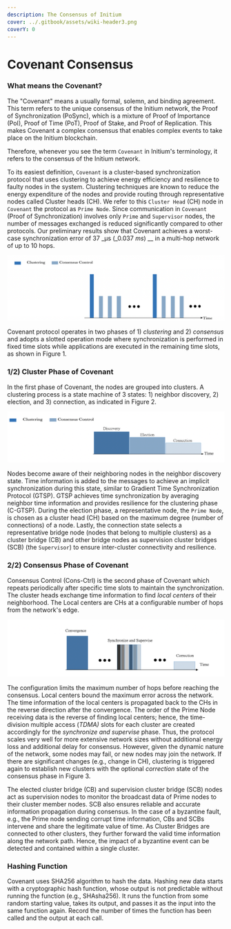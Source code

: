 ```yaml
---
description: The Consensus of Initium
cover: ../.gitbook/assets/wiki-header3.png
coverY: 0
---
```


# Covenant Consensus

### What means the Covenant?

The "Covenant" means a usually formal, solemn, and binding agreement. This term refers to the unique consensus of the Initium network, the Proof of Synchronization (PoSync), which is a mixture of Proof of Importance (PoI), Proof of Time (PoT), Proof of Stake, and Proof of Replication. This makes Covenant a complex consensus that enables complex events to take place on the Initium blockchain.&#x20;

Therefore, whenever you see the term `Covenant` in Initium's terminology, it refers to the consensus of the Initium network.&#x20;

To its easiest definition, `Covenant` is a cluster-based synchronization protocol that uses clustering to achieve energy efficiency and resilience to faulty nodes in the system. Clustering techniques are known to reduce the energy expenditure of the nodes and provide routing through representative nodes called Cluster heads (CH). We refer to this `Cluster Head` (CH) node in `Covenant` the protocol as `Prime Node`. Since communication in `Covenant` (Proof of Synchronization) involves only `Prime` and `Supervisor` nodes, the number of messages exchanged is reduced significantly compared to other protocols. Our preliminary results show that Covenant achieves a worst-case synchronization error of 37 _µs (_0.037 _ms_) __ in a multi-hop network of up to 10 hops.

![Figure 1. Covenant Protocol with two phases of operations](<../.gitbook/assets/Screen Shot 2022-06-30 at 8.39.07 PM.png>)

&#x20;

Covenant protocol operates in two phases of 1) _clustering_ and 2) _consensus_ and adopts a slotted operation mode where synchronization is performed in fixed time slots while applications are executed in the remaining time slots, as shown in Figure 1.&#x20;

### 1/2) Cluster Phase of Covenant&#x20;

In the first phase of Covenant, the nodes are grouped into clusters. A clustering process is a state machine of 3 states: 1) neighbor discovery, 2) election, and 3) connection, as indicated in Figure 2.

![Figure 2. Covenant Protocol clustering phase with state transitions](<../.gitbook/assets/Screen Shot 2022-06-30 at 8.44.12 PM (1).png>)

Nodes become aware of their neighboring nodes in the neighbor discovery state. Time information is added to the messages to achieve an implicit synchronization during this state, similar to Gradient Time Synchronization Protocol (GTSP). GTSP achieves time synchronization by averaging neighbor time information and provides resilience for the clustering phase (C-GTSP). During the election phase, a representative node, the `Prime Node`, is chosen as a cluster head (CH) based on the maximum degree (number of connections) of a node. Lastly, the connection state selects a representative bridge node (nodes that belong to multiple clusters) as a cluster bridge (CB) and other bridge nodes as supervision cluster bridges (SCB) (the `Supervisor`)  to ensure inter-cluster connectivity and resilience.

### 2/2) **Consensus Phase of Covenant**

Consensus Control (Cons-Ctrl) is the second phase of Covenant which repeats periodically after specific time slots to maintain the synchronization. The cluster heads exchange time information to find _local centers_ of their neighborhood. The Local centers are CHs at a configurable number of hops from the network's edge.&#x20;

![Figure 3. Convergence and consensus phase with TDMA communication](<../.gitbook/assets/Screen Shot 2022-06-30 at 8.48.08 PM.png>)

The configuration limits the maximum number of hops before reaching the consensus. Local centers bound the maximum error across the network. The time information of the local centers is propagated back to the CHs in the reverse direction after the convergence. The order of the Prime Node receiving data is the reverse of finding local centers; hence, the time-division multiple access (_TDMA)_ slots for each cluster are created accordingly for the _synchronize and supervise_ phase. Thus, the protocol scales very well for more extensive network sizes without additional energy loss and additional delay for consensus. However, given the dynamic nature of the network, some nodes may fail, or new nodes may join the network. If there are significant changes (e.g., change in CH), clustering is triggered again to establish new clusters with the optional _correction_ state of the consensus phase in Figure 3.

The elected cluster bridge (CB) and supervision cluster bridge (SCB) nodes act as supervision nodes to monitor the broadcast data of Prime nodes to their cluster member nodes. SCB also ensures reliable and accurate information propagation during consensus. In the case of a byzantine fault, e.g., the Prime node sending corrupt time information, CBs and SCBs intervene and share the legitimate value of time. As Cluster Bridges are connected to other clusters, they further forward the valid time information along the network path. Hence, the impact of a byzantine event can be detected and contained within a single cluster.

### **Hashing Function**

Covenant uses SHA256 algorithm to hash the data. Hashing new data starts with a cryptographic hash function, whose output is not predictable without running the function (e.g., SHAsha256). It runs the function from some random starting value, takes its output, and passes it as the input into the same function again. Record the number of times the function has been called and the output at each call.

